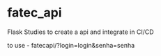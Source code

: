 # fatec_api

Flask Studies to create a api and integrate in CI/CD

to use - fatecapi/?login=login&senha=senha